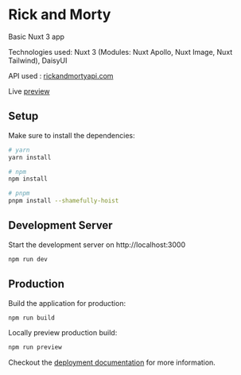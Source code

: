 # Rick and Morty

Basic Nuxt 3 app

Technologies used: Nuxt 3 (Modules: Nuxt Apollo, Nuxt Image, Nuxt Tailwind), DaisyUI

API used : [rickandmortyapi.com](https://rickandmortyapi.com)

Live [preview](https://rick-and-morty-two-hazel.vercel.app)

## Setup

Make sure to install the dependencies:

```bash
# yarn
yarn install

# npm
npm install

# pnpm
pnpm install --shamefully-hoist
```

## Development Server

Start the development server on http://localhost:3000

```bash
npm run dev
```

## Production

Build the application for production:

```bash
npm run build
```

Locally preview production build:

```bash
npm run preview
```

Checkout the [deployment documentation](https://v3.nuxtjs.org/guide/deploy/presets) for more information.
